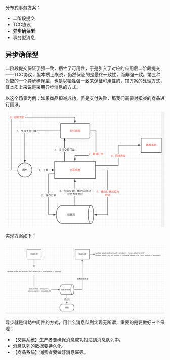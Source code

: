 分布式事务方案：

- 二阶段提交
- TCC协议
- **异步确保型**
- 事务型消息



## 异步确保型

二阶段提交保证了强一致，牺牲了可用性，于是引入了对应的应用层二阶段提交——TCC协议，但本质上来说，仍然保证的是最终一致性，而非强一致。第三种对应的一个异步确保型，也是以牺牲强一致来保证可用性的，其方案的处理方式，其本质上来说是采用异步消息的方式。



以这个场景为例：如果商品扣减成功，但是支付失败，那我们需要对扣减的商品进行回滚。

![image-20220406225127096](../images/image-20220406225127096.png)



实现方案如下：

![image-20220406231602504](../images/image-20220406231602504.png)



异步就是借助中间件的方式，用什么消息队列实现无所谓，重要的是要做好三个保障：

- 【交易系统】生产者要确保消息成功投递到消息队列中。
- 消息队列的数据要持久化。
- 【商品系统】消费者要做好消息幂等。